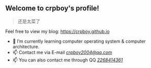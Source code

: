 ## Welcome to crpboy's profile!

> 还是太菜了

Feel free to view my blog: https://crpboy.github.io
﻿
- 🌱 I’m currently learning computer operating system & computer architecture.
- 📫 Contact me via E-mail *crpboy2004@qq.com*
- 📫 You can also contact me through QQ *[2268414361](https://d.4rxb.com/s/0mnrlj)*
﻿
